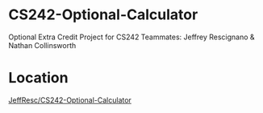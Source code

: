 # CS242-Optional-Calculator
Optional Extra Credit Project for CS242 Teammates: Jeffrey Rescignano & Nathan Collinsworth

# Location
[JeffResc/CS242-Optional-Calculator](https://github.com/JeffResc/CS242-Optional-Calculator)

